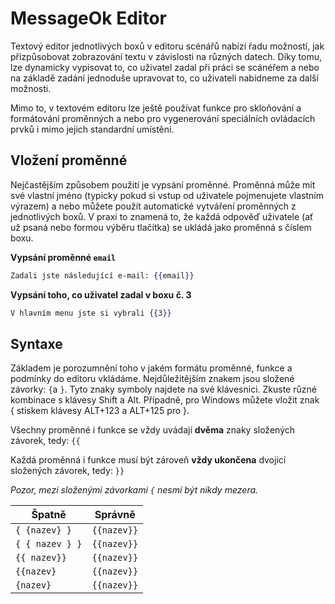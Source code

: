 # MessageOk Editor

Textový editor jednotlivých boxů v editoru scénářů nabízí řadu možností, jak přizpůsobovat zobrazování textu v závislosti na různých datech. Díky tomu, lze dynamicky vypisovat to, co uživatel zadal při práci se scánéřem a nebo na základě zadání jednoduše upravovat to, co uživateli nabídneme za další možnosti. 

Mimo to, v textovém editoru lze ještě používat funkce pro skloňování a formátování proměnných a nebo pro vygenerování speciálních ovládacích prvků i mimo jejich standardní umístění.

## Vložení proměnné

Nejčastějším způsobem použití je vypsání proměnné. Proměnná může mít své vlastní jméno (typicky pokud si vstup od uživatele pojmenujete vlastním výrazem) a nebo můžete použít automatické vytváření proměnných z jednotlivých boxů. V praxi to znamená to, že každá odpověď uživatele (ať už psaná nebo formou výběru tlačítka) se ukládá jako proměnná s číslem boxu.

**Vypsání proměnné ``email``**

```handlebars
Zadali jste následující e-mail: {{email}}
```

**Vypsání toho, co uživatel zadal v boxu č. 3**

```handlebars
V hlavním menu jste si vybrali {{3}}
```

## Syntaxe

Základem je porozumnění toho v jakém formátu proměnné, funkce a podmínky do editoru vkládáme. Nejdůležitějším znakem jsou složené závorky: ``{``a ``}``. Tyto znaky symboly najdete na své klávesnici. Zkuste různé kombinace s klávesy Shift a Alt. Případně, pro Windows můžete vložit znak { stiskem klávesy ALT+123 a ALT+125 pro }.

Všechny proměnné i funkce se vždy uvádají **dvěma** znaky složených závorek, tedy: ``{{``

Každá proměnná i funkce musí být zároveň **vždy ukončena** dvojicí složených závorek, tedy: ``}}``

*Pozor, mezi složenými závorkami ``{`` nesmí být nikdy mezera.*

| Špatně      | Správně   |
|-------------|-----------|
| ``{ {nazev} }`` | ``{{nazev}}`` |
| ``{ { nazev } }`` | ``{{nazev}}`` |
| ``{{ nazev}}`` | ``{{nazev}}`` |
| ``{{nazev}``  | ``{{nazev}}`` |
| ``{nazev}`` | ``{{nazev}}`` |
